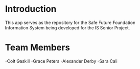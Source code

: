 # Introduction
This app serves as the repository for the Safe Future Foundation Information System being developed for the IS Senior Project.

# Team Members
-Colt Gaskill
-Grace Peters
-Alexander Derby
-Sara Cali


